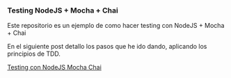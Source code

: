 ### Testing NodeJS + Mocha + Chai

Este repositorio es un ejemplo de como hacer testing con NodeJS + Mocha + Chai

En el siguiente post detallo los pasos que he ido dando, aplicando los principios de TDD. 

[Testing con NodeJS Mocha Chai](https://albertot.dev/testing-en-node-con-mocha-y-chai)
